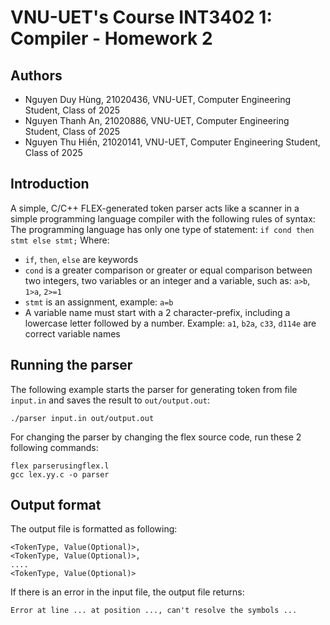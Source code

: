 # VNU-UET's Course INT3402 1: Compiler - Homework 2

## Authors
- Nguyen Duy Hùng, 21020436, VNU-UET, Computer Engineering Student, Class of 2025 
- Nguyen Thanh An, 21020886, VNU-UET, Computer Engineering Student, Class of 2025
- Nguyen Thu Hiền, 21020141, VNU-UET, Computer Engineering Student, Class of 2025

## Introduction

A simple, C/C++ FLEX-generated token parser acts like a scanner in a simple programming language compiler with the following rules of syntax:
The programming language has only one type of statement: `if cond then stmt else stmt;` 
Where: 
- `if`, `then`, `else` are keywords
- `cond` is a greater comparison or greater or equal comparison between two integers, two variables or an integer and a variable, such as: `a>b`, `1>a`, `2>=1`
- `stmt` is an assignment, example: `a=b`
- A variable name must start with a 2 character-prefix, including a lowercase letter followed by a number. Example: `a1`, `b2a`, `c33`, `d114e` are correct variable names     

## Running the parser

The following example starts the parser for generating token from file `input.in` and saves the result to `out/output.out`:

```
./parser input.in out/output.out
```

For changing the parser by changing the flex source code, run these 2 following commands:
```
flex parserusingflex.l
gcc lex.yy.c -o parser
```

## Output format

The output file is formatted as following:
```
<TokenType, Value(Optional)>,
<TokenType, Value(Optional)>,
....
<TokenType, Value(Optional)>
```
If there is an error in the input file, the output file returns: 
```
Error at line ... at position ..., can't resolve the symbols ... 
```
